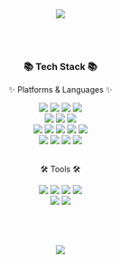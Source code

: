 <div align="center">
	<img src="https://capsule-render.vercel.app/api?type=waving&color=gradient&height=200&section=header&fontColor=FFFFFF&fontSize=60&fontAlign=65&animation=twinkling&text=Seungmin's%20Github!-nl-&desc=Trainning%20at%20SSAFY&descAlign=85&descAlignY=48"/>
</div>
<br>
<br>
<br>
<div align="center">
	<h3>📚 Tech Stack 📚</h3>
	<p>✨ Platforms & Languages ✨</p>
</div>
<div align="center">
	<img src="https://img.shields.io/badge/Java-007396?style=flat&logo=Conda-Forge&logoColor=white" />
	<img src="https://img.shields.io/badge/Python-3776AB?style=flat&logo=Python&logoColor=white" />
	<img src="https://img.shields.io/badge/C-A8B9CC?style=flat&logo=C&logoColor=white" />
	<img src="https://img.shields.io/badge/C++-00599C?style=flat&logo=cplusplus&logoColor=white" />
	<br>
	<img src="https://img.shields.io/badge/HTML5-E34F26?style=flat&logo=HTML5&logoColor=white" />
	<img src="https://img.shields.io/badge/CSS3-1572B6?style=flat&logo=CSS3&logoColor=white" />
	<img src="https://img.shields.io/badge/JavaScript-F7DF1E?style=flat&logo=JavaScript&logoColor=white" />
	<br>
	<img src="https://img.shields.io/badge/Django-092E20?style=flat&logo=django&logoColor=white" />
	<img src="https://img.shields.io/badge/React-61DAFB?style=flat&logo=React&logoColor=white" />
	<img src="https://img.shields.io/badge/Spring-6DB33F?style=flat&logo=Spring&logoColor=white" />
	<img src="https://img.shields.io/badge/MySQL-4479A1?style=flat&logo=MySQL&logoColor=white" />
	<img src="https://img.shields.io/badge/Linux-FCC624?style=flat&logo=Linux&logoColor=white" />
	<br>
	<img src="https://img.shields.io/badge/Raspberrypi-A22846?style=flat&logo=raspberrypi&logoColor=white" />
	<img src="https://img.shields.io/badge/Arduino-00878F?style=flat&logo=arduino&logoColor=white" />
	<img src="https://img.shields.io/badge/OpenCV-5C3EE8?style=flat&logo=opencv&logoColor=white" />
	<img src="https://img.shields.io/badge/YOLOv5-00FFFF?style=flat&logo=yolo&logoColor=white" />
</div>
<br>
<div align="center">
	<p>🛠 Tools 🛠</p>
</div>
<div align="center">
	<img src="https://img.shields.io/badge/Eclipse%20IDE-2C2255?style=flat&logo=EclipseIDE&logoColor=white" />
	<img src="https://img.shields.io/badge/Visual%20Studio%20Code-007ACC?style=flat&logo=VisualStudioCode&logoColor=white" />
	<img src="https://img.shields.io/badge/CLion-000000?style=flat&logo=CLion&logoColor=white" />
  	<img src="https://img.shields.io/badge/PyCharm-000000?style=flat&logo=PyCharm&logoColor=white" />
	<br>
	<img src="https://img.shields.io/badge/AWS-232F3E?style=flat&logo=AmazonAWS&logoColor=white" />
	<img src="https://img.shields.io/badge/GitHub-181717?style=flat&logo=GitHub&logoColor=white" />
</div>
<br>
<br>
<br>
<br>
<div align="center">
	<img src="https://github-readme-stats.vercel.app/api/top-langs/?username=smink112&layout=compact"><br><br>
	<!--
	<img src="https://github-readme-stats.vercel.app/api?username=smink112&show_icons=true">
	-->
</div>
